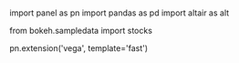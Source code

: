 #

import panel as pn
import pandas as pd
import altair as alt

from bokeh.sampledata import stocks

pn.extension('vega', template='fast')
